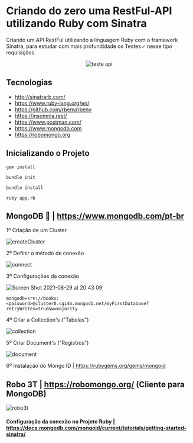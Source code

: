 # Criando do zero uma RestFul-API utilizando Ruby com Sinatra
Criando um API RestFul utilizando a linguagem Ruby com o framework Sinatra, para estudar com mais profundidade os Testes✓ nesse tipo requisições.

<div align="center">

![teste api](https://user-images.githubusercontent.com/990877/131255944-7b66bd77-bc74-493d-ba21-3bde8cd9dc34.jpeg)
  
</div>
  
  ## Tecnologias
  
  * http://sinatrarb.com/
  * https://www.ruby-lang.org/en/
  * https://github.com/rbenv/rbenv
  * https://insomnia.rest/
  * https://www.postman.com/
  * https://www.mongodb.com
  * https://robomongo.org

## Inicializando o Projeto
  
```shell script
gem install
```
```shell script
bundle init
```
```shell script
bundle install
```
```shell script
ruby app.rb
```

## MongoDB 🍃 | https://www.mongodb.com/pt-br

1º Criação de um Cluster

![createCluster](https://user-images.githubusercontent.com/990877/131267256-6f567f3f-fb86-4b05-bc0c-d5c017ce7160.png)

2º Definir o método de conexão

![connect](https://user-images.githubusercontent.com/990877/131269247-7d54b5b7-e70f-4cab-abee-c7cd0ca4dc8e.png)

3º Configurações da conexão

![Screen Shot 2021-08-29 at 20 43 09](https://user-images.githubusercontent.com/990877/131269288-a2996fa3-5d63-4c39-bf51-46bf255bf8fc.png)
```shell script
mongodb+srv://books:<password>@cluster0.cgi4m.mongodb.net/myFirstDatabase?retryWrites=true&w=majority
```
4º Criar a Collection's ("Tabelas")

![collection](https://user-images.githubusercontent.com/990877/131267456-757061af-40e2-4ac0-b141-77924b74a85c.png)

5º Criar Document's ("Registros")

![document](https://user-images.githubusercontent.com/990877/131267502-c38b5440-6e97-4dc0-b3b3-9663986f065f.png)

6º Instalação do Mongo ID | https://rubygems.org/gems/mongoid

##

## Robo 3T | https://robomongo.org/ (Cliente para MongoDB)

![robo3t](https://user-images.githubusercontent.com/990877/131267550-711da47e-910b-4397-912e-ebc66e28d80b.png)

#### Configuração da conexão no Projeto Ruby | https://docs.mongodb.com/mongoid/current/tutorials/getting-started-sinatra/

